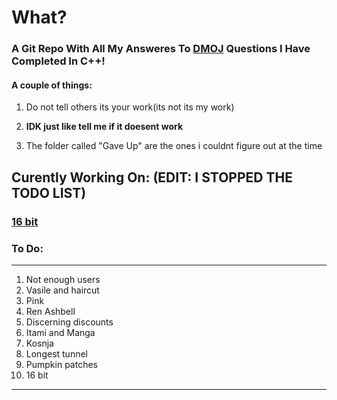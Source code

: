 # What?
### A Git Repo With All My Answeres To [DMOJ](https://dmoj.ca/) Questions I Have Completed In C++!

#### A couple of things:

1) Do not tell others its your work(its not its my work)<b>

2) IDK just like tell me if it doesent work </b>

3) The folder called "Gave Up" are the ones i couldnt figure out at the time


## Curently Working On: (EDIT: I STOPPED THE TODO LIST)<br>
### [16 bit]([https://dmoj.ca/problem/coci10c1p1](https://dmoj.ca/problem/16bitswonly))

### To Do:
---
1. Not enough users
2. Vasile and haircut
3. Pink
3. Ren Ashbell
4. Discerning discounts
5. Itami and Manga
6. Kosnja
7. Longest tunnel
8. Pumpkin patches
10. 16 bit
---